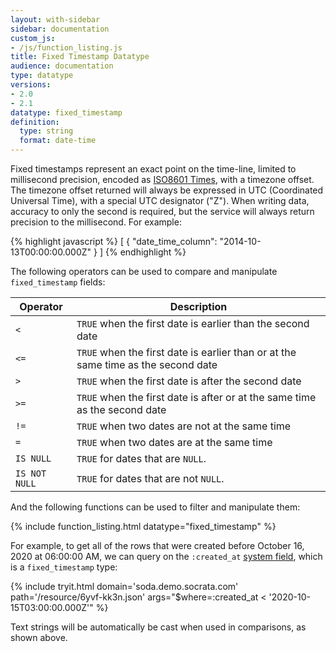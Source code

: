 ```yaml
---
layout: with-sidebar
sidebar: documentation
custom_js:
- /js/function_listing.js 
title: Fixed Timestamp Datatype
audience: documentation
type: datatype
versions:
- 2.0
- 2.1
datatype: fixed_timestamp
definition:
  type: string
  format: date-time
---
```


Fixed timestamps represent an exact point on the time-line, limited to millisecond precision, encoded as [ISO8601 Times](https://en.wikipedia.org/wiki/ISO_8601#Times), with a timezone offset. The timezone offset returned will always be expressed in UTC (Coordinated Universal Time), with a special UTC designator ("Z"). When writing data, accuracy to only the second is required, but the service will always return precision to the millisecond. For example:

{% highlight javascript %}
[ {
  "date_time_column": "2014-10-13T00:00:00.000Z"
} ]
{% endhighlight %}

The following operators can be used to compare and manipulate `fixed_timestamp` fields:

| Operator     | Description                                                                       |
| ---           | ---                                                                               |
| `<`           | `TRUE` when the first date is earlier than the second date                        |
| `<=`          | `TRUE` when the first date is earlier than or at the same time as the second date |
| `>`           | `TRUE` when the first date is after the second date                               |
| `>=`          | `TRUE` when the first date is after or at the same time as the second date        |
| `!=`          | `TRUE` when two dates are not at the same time                                    |
| `=`           | `TRUE` when two dates are at the same time                                        |
| `IS NULL`     | `TRUE` for dates that are `NULL`.                                                 |
| `IS NOT NULL` | `TRUE` for dates that are not `NULL`.                                             |

And the following functions can be used to filter and manipulate them:

{% include function_listing.html datatype="fixed_timestamp" %}

For example, to get all of the rows that were created before October 16, 2020 at 06:00:00 AM, we can query on the `:created_at` [system field](/docs/system-fields.html), which is a `fixed_timestamp` type:

{% include tryit.html domain='soda.demo.socrata.com' path='/resource/6yvf-kk3n.json' args="$where=:created_at < '2020-10-15T03:00:00.000Z'" %}

Text strings will be automatically be cast when used in comparisons, as shown above.
